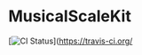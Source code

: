 # MusicalScaleKit

[![CI Status](http://img.shields.io/travis/muukii/MusicalScaleKit.svg?style=flat)](https://travis-ci.org/